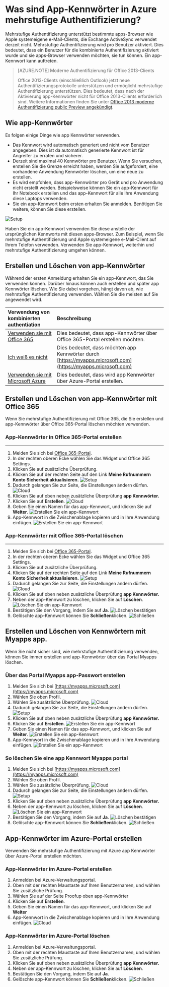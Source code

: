 <properties
    pageTitle="Was sind App-Kennwörter in Azure MFA?"
    description="Auf dieser Seite helfen Benutzern kennen Azure MFA was app Kennwörter sind und sie mit Verwendungszweck betrachten."
    services="multi-factor-authentication"
    documentationCenter=""
    authors="kgremban"
    manager="femila"
    editor="curtland"/>

<tags
    ms.service="multi-factor-authentication"
    ms.workload="identity"
    ms.tgt_pltfrm="na"
    ms.devlang="na"
    ms.topic="article"
    ms.date="08/04/2016"
    ms.author="kgremban"/>



# <a name="what-are-app-passwords-in-azure-multi-factor-authentication"></a>Was sind App-Kennwörter in Azure mehrstufige Authentifizierung?

Mehrstufige Authentifizierung unterstützt bestimmte apps-Browser wie Apple systemeigene e-Mail-Clients, die Exchange ActiveSync verwendet derzeit nicht. Mehrstufige Authentifizierung wird pro Benutzer aktiviert. Dies bedeutet, dass ein Benutzer für die kombinierte Authentifizierung aktiviert wurde und sie apps-Browser verwenden möchten, sie tun können. Ein app-Kennwort kann auftreten.

>[AZURE.NOTE] Moderne Authentifizierung für Office 2013-Clients
>
> Office 2013-Clients (einschließlich Outlook) jetzt neue Authentifizierungsprotokolle unterstützen und ermöglicht mehrstufige Authentifizierung unterstützen.  Dies bedeutet, dass nach der Aktivierung app-Kennwörter nicht für Office 2013-Clients erforderlich sind.  Weitere Informationen finden Sie unter [Office 2013 moderne Authentifizierung public Preview angekündigt](https://blogs.office.com/2015/03/23/office-2013-modern-authentication-public-preview-announced/).

## <a name="how-to-use-app-passwords"></a>Wie app-Kennwörter

Es folgen einige Dinge wie app Kennwörter verwenden.

- Das Kennwort wird automatisch generiert und nicht vom Benutzer angegeben. Dies ist da automatisch generierte Kennwort ist für Angreifer zu erraten und sicherer.
- Derzeit sind maximal 40 Kennwörter pro Benutzer. Wenn Sie versuchen, erstellen Sie die Grenze erreicht haben, werden Sie aufgefordert, eine vorhandene Anwendung Kennwörter löschen, um eine neue zu erstellen.
- Es wird empfohlen, dass app-Kennwörter pro Gerät und pro Anwendung nicht erstellt werden. Beispielsweise können Sie ein app-Kennwort für Ihr Notebook erstellen und das app-Kennwort für alle Ihre Anwendung diese Laptops verwenden.
- Sie ein app-Kennwort beim ersten erhalten Sie anmelden.  Benötigen Sie weitere, können Sie diese erstellen.

![Setup](./media/multi-factor-authentication-end-user-app-passwords/app.png)

Haben Sie ein app-Kennwort verwenden Sie diese anstelle der ursprünglichen Kennworts mit diesen apps-Browser.  Zum Beispiel, wenn Sie mehrstufige Authentifizierung und Apple systemeigene e-Mail-Client auf Ihrem Telefon verwenden.  Verwenden Sie app-Kennwort, weiterhin und mehrstufige Authentifizierung umgehen können.

## <a name="creating-and-deleting-app-passwords"></a>Erstellen und Löschen von app-Kennwörter
Während der ersten Anmeldung erhalten Sie ein app-Kennwort, das Sie verwenden können.  Darüber hinaus können auch erstellen und später app Kennwörter löschen.  Wie Sie dabei vorgehen, hängt davon ab, wie mehrstufige Authentifizierung verwenden.  Wählen Sie die meisten auf Sie angewendet wird.

Verwendung von kombinierten authentiation|Beschreibung
:------------- | :------------- |
[Verwenden sie mit Office 365](#creating-and-deleting-app-passwords-with-office-365)|  Dies bedeutet, dass app-Kennwörter über Office 365-Portal erstellen möchten.
[Ich weiß es nicht](#creating-and-deleting-app-passwords-with-myapps-portal)|Dies bedeutet, dass möchten app Kennwörter durch [https://myapps.microsoft.com](https://myapps.microsoft.com)
[Verwenden sie mit Microsoft Azure](#create-app-passwords-in-the-azure-portal)| Dies bedeutet, dass wird app Kennwörter über Azure-Portal erstellen.

## <a name="creating-and-deleting-app-passwords-with-office-365"></a>Erstellen und Löschen von app-Kennwörter mit Office 365

Wenn Sie mehrstufige Authentifizierung mit Office 365, die Sie erstellen und app-Kennwörter über Office 365-Portal löschen möchten verwenden.

### <a name="to-create-app-passwords-in-the-office-365-portal"></a>App-Kennwörter in Office 365-Portal erstellen
--------------------------------------------------------------------------------

1. Melden Sie sich bei [Office 365-Portal](https://login.microsoftonline.com/).
2. In der rechten oberen Ecke wählen Sie das Widget und Office 365 Settings.
3. Klicken Sie auf zusätzliche Überprüfung.
4. Klicken Sie auf der rechten Seite auf den Link **Meine Rufnummern Konto Sicherheit aktualisieren.** 
 ![Setup](./media/multi-factor-authentication-end-user-manage/o365a.png)
5. Dadurch gelangen Sie zur Seite, die Einstellungen ändern dürfen.
![Cloud](./media/multi-factor-authentication-end-user-manage/o365b.png)
6. Klicken Sie auf oben neben zusätzliche Überprüfung **app Kennwörter.**
7. Klicken Sie auf **Erstellen**.
![Cloud](./media/multi-factor-authentication-end-user-app-passwords-create-o365/apppass.png)
8. Geben Sie einen Namen für das app-Kennwort, und klicken Sie auf **Weiter**.
![Erstellen Sie ein app-Kennwort](./media/multi-factor-authentication-end-user-app-passwords/create1.png)
9. App-Kennwort in die Zwischenablage kopieren und in Ihre Anwendung einfügen.
![Erstellen Sie ein app-Kennwort](./media/multi-factor-authentication-end-user-app-passwords/create2.png)


### <a name="to-delete-app-passwords-using-the-office-365-portal"></a>App-Kennwörter mit Office 365-Portal löschen
--------------------------------------------------------------------------------


1. Melden Sie sich bei [Office 365-Portal](https://login.microsoftonline.com/).
2. In der rechten oberen Ecke wählen Sie das Widget und Office 365 Settings.
3. Klicken Sie auf zusätzliche Überprüfung.
4. Klicken Sie auf der rechten Seite auf den Link **Meine Rufnummern Konto Sicherheit aktualisieren.** 
 ![Setup](./media/multi-factor-authentication-end-user-manage/o365a.png)
5. Dadurch gelangen Sie zur Seite, die Einstellungen ändern dürfen.
![Cloud](./media/multi-factor-authentication-end-user-manage/o365b.png)
6. Klicken Sie auf oben neben zusätzliche Überprüfung **app Kennwörter.**
7. Neben der app-Kennwort zu löschen, klicken Sie auf **Löschen**.
![Löschen Sie ein app-Kennwort](./media/multi-factor-authentication-end-user-app-passwords/delete1.png)
8. Bestätigen Sie den Vorgang, indem Sie auf **Ja**.
![Löschen bestätigen](./media/multi-factor-authentication-end-user-app-passwords/delete2.png)
9. Gelöschte app-Kennwort können Sie **Schließen**klicken.
![Schließen](./media/multi-factor-authentication-end-user-app-passwords/delete3.png)


## <a name="creating-and-deleting-app-passwords-with-myapps-portal"></a>Erstellen und Löschen von Kennwörtern mit Myapps app.
Wenn Sie nicht sicher sind, wie mehrstufige Authentifizierung verwenden, können Sie immer erstellen und app-Kennwörter über das Portal Myapps löschen.

### <a name="to-create-an-app-password-using-the-myapps-portal"></a>Über das Portal Myapps app-Passwort erstellen

1. Melden Sie sich bei [https://myapps.microsoft.com](https://myapps.microsoft.com)
2. Wählen Sie oben Profil.
3. Wählen Sie zusätzliche Überprüfung.
![Cloud](./media/multi-factor-authentication-end-user-manage/myapps1.png)
4. Dadurch gelangen Sie zur Seite, die Einstellungen ändern dürfen.
![Setup](./media/multi-factor-authentication-end-user-manage-myapps/proofup.png)
5. Klicken Sie auf oben neben zusätzliche Überprüfung **app Kennwörter.**
6. Klicken Sie auf **Erstellen**.
![Erstellen Sie ein app-Kennwort](./media/multi-factor-authentication-end-user-app-passwords/create3.png)
7. Geben Sie einen Namen für das app-Kennwort, und klicken Sie auf **Weiter**.
![Erstellen Sie ein app-Kennwort](./media/multi-factor-authentication-end-user-app-passwords/create1.png)
8. App-Kennwort in die Zwischenablage kopieren und in Ihre Anwendung einfügen.
![Erstellen Sie ein app-Kennwort](./media/multi-factor-authentication-end-user-app-passwords/create2.png)

### <a name="to-delete-an-app-password-using-the-myapps-portal"></a>So löschen Sie eine app Kennwort Myapps portal

1. Melden Sie sich bei [https://myapps.microsoft.com](https://myapps.microsoft.com)
2. Wählen Sie oben Profil.
3. Wählen Sie zusätzliche Überprüfung.
![Cloud](./media/multi-factor-authentication-end-user-manage/myapps1.png)
4. Dadurch gelangen Sie zur Seite, die Einstellungen ändern dürfen.
![Setup](./media/multi-factor-authentication-end-user-manage-myapps/proofup.png)
5. Klicken Sie auf oben neben zusätzliche Überprüfung **app Kennwörter.**
6. Neben der app-Kennwort zu löschen, klicken Sie auf **Löschen**.
![Löschen Sie ein app-Kennwort](./media/multi-factor-authentication-end-user-app-passwords/delete1.png)
7. Bestätigen Sie den Vorgang, indem Sie auf **Ja**.
![Löschen bestätigen](./media/multi-factor-authentication-end-user-app-passwords/delete2.png)
8. Gelöschte app-Kennwort können Sie **Schließen**klicken.
![Schließen](./media/multi-factor-authentication-end-user-app-passwords/delete3.png)


## <a name="create-app-passwords-in-the-azure-portal"></a>App-Kennwörter im Azure-Portal erstellen

Verwenden Sie mehrstufige Authentifizierung mit Azure app Kennwörter über Azure-Portal erstellen möchten.

### <a name="to-create-app-passwords-in-the-azure-portal"></a>App-Kennwörter im Azure-Portal erstellen

1. Anmelden bei Azure-Verwaltungsportal.
2. Oben mit der rechten Maustaste auf Ihren Benutzernamen, und wählen Sie zusätzliche Prüfung.
3. Wählen Sie auf der Seite Proofup oben app-Kennwörter
4. Klicken Sie auf **Erstellen**.
5. Geben Sie einen Namen für das app-Kennwort, und klicken Sie auf **Weiter**
6. App-Kennwort in die Zwischenablage kopieren und in Ihre Anwendung einfügen.
![Cloud](./media/multi-factor-authentication-end-user-app-passwords-create-azure/app2.png)

### <a name="to-delete-app-passwords-in-the-azure-portal"></a>App-Kennwörter im Azure-Portal löschen

1. Anmelden bei Azure-Verwaltungsportal.
2. Oben mit der rechten Maustaste auf Ihren Benutzernamen, und wählen Sie zusätzliche Prüfung.
3. Klicken Sie auf oben neben zusätzliche Überprüfung **app Kennwörter.**
4. Neben der app-Kennwort zu löschen, klicken Sie auf **Löschen**.
5. Bestätigen Sie den Vorgang, indem Sie auf **Ja**.
6. Gelöschte app-Kennwort können Sie **Schließen**klicken.
![Schließen](./media/multi-factor-authentication-end-user-app-passwords/delete3.png)
